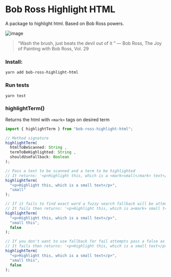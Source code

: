 # Bob Ross Highlight HTML

A package to highlight html. Based on Bob Ross powers.

![image](https://user-images.githubusercontent.com/16295402/58977758-ba340800-87a0-11e9-996b-78275c7cf567.png)

> “Wash the brush, just beats the devil out of it ”
> ― Bob Ross, The Joy of Painting with Bob Ross, Vol. 29

### Install:

```
yarn add bob-ross-highlight-html
```

### Run tests

```
yarn test
```

### highlightTerm()

Returns the html with `<mark>` tags on desired term

```javascript
import { highlightTerm } from "bob-ross-highlight-html";

// Method signature
highlightTerm(
  htmlToBeScanned: String ,
  termToBeHighlighted: String ,
  shouldUseFallback: Boolean
);

// Pass a text to be scanned and a term to be highlighted
// It returns: '<p>Highlight this, which is a <mark>small</mark> text</p>'
highlightTerm(
  "<p>Highlight this, which is a small text</p>",
  "small"
);

// If it fails to find exact word a fuzzy search fallback will be attempt and an approximate result will be marked
// It fails then returns: '<p>Highlight this, which is a<mark> small t</mark>ext</p>'
highlightTerm(
  "<p>Highlight this, which is a small text</p>",
  "small this",
  false
);

// If you don't want to use fallback for fail attempts pass a false as third argument
// It fails then returns: '<p>Highlight this, which is a small text</p>'
highlightTerm(
  "<p>Highlight this, which is a small text</p>",
  "small this",
  false
);
```
